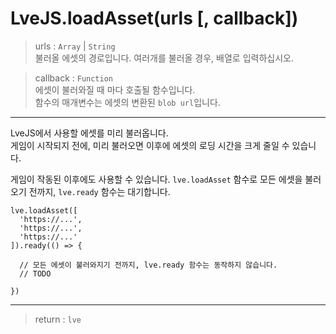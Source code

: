 # LveJS.loadAsset(urls [, callback])

> urls : `Array` | `String`  
  불러올 에셋의 경로입니다. 여러개를 불러올 경우, 배열로 입력하십시오.

> callback : `Function`  
  에셋이 불러와질 때 마다 호출될 함수입니다.  
  함수의 매개변수는 에셋의 변환된 `blob url`입니다.

---

LveJS에서 사용할 에셋를 미리 불러옵니다.  
게임이 시작되지 전에, 미리 불러오면 이후에 에셋의 로딩 시간을 크게 줄일 수 있습니다.

게임이 작동된 이후에도 사용할 수 있습니다.
`lve.loadAsset` 함수로 모든 에셋을 불러오기 전까지, `lve.ready` 함수는 대기합니다.

```
lve.loadAsset([
  'https://...',
  'https://...',
  'https://...'
]).ready(() => {

  // 모든 에셋이 불러와지기 전까지, lve.ready 함수는 동작하지 않습니다.
  // TODO

})
```

---

> return : `lve`